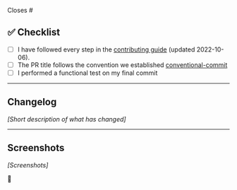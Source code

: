 Closes #<issue>

## ✅ Checklist

- [ ] I have followed every step in the [contributing guide](https://github.com/pol-ui/pol-ui-cli/blob/main/CONTRIBUTING.md) (updated 2022-10-06).
- [ ] The PR title follows the convention we established [conventional-commit](https://www.conventionalcommits.org/en/v1.0.0/)
- [ ] I performed a functional test on my final commit

---

## Changelog

_[Short description of what has changed]_

---

## Screenshots

_[Screenshots]_

💯
